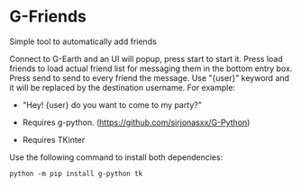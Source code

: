 # G-Friends
Simple tool to automatically add friends

Connect to G-Earth and an UI will popup, press start to start it.
Press load friends to load actual friend list for messaging them in the bottom entry box.
Press send to send to every friend the message.
Use "{user}" keyword and it will be replaced by the destination username.
For example:
 - "Hey! {user} do you want to come to my party?"

- Requires g-python. (https://github.com/sirjonasxx/G-Python)
- Requires TKinter

Use the following command to install both dependencies:
````
python -m pip install g-python tk
````
